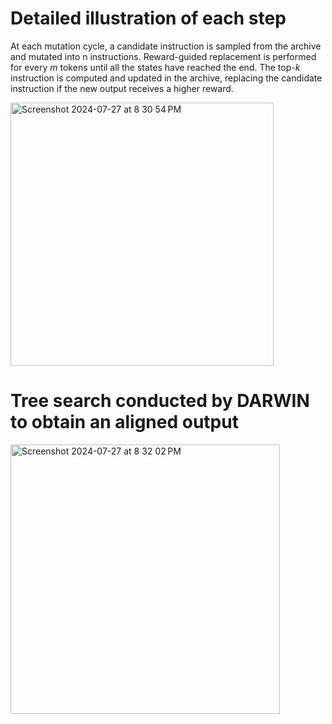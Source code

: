 # Detailed illustration of each step

At each mutation cycle, a candidate instruction is sampled from the archive and mutated into n instructions. Reward-guided replacement is performed for every *m* tokens until all the states have reached the end. The top-*k* instruction is computed and updated in the archive, replacing the candidate instruction if the new output receives a higher reward.

<img width="421" alt="Screenshot 2024-07-27 at 8 30 54 PM" src="https://github.com/user-attachments/assets/02f30619-4b22-4465-86d6-81d9089a5593">

# Tree search conducted by DARWIN to obtain an aligned output
<img width="431" alt="Screenshot 2024-07-27 at 8 32 02 PM" src="https://github.com/user-attachments/assets/7eb24452-6571-4fbc-9294-040290b2857a">
